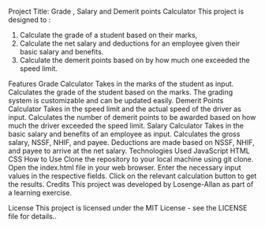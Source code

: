 Project Title: Grade , Salary and Demerit points Calculator
This project is designed to :
1. Calculate the grade of a student based on their marks, 
2. Calculate the net salary and deductions for an employee given their basic salary and benefits.
3. Calculate the demerit points based on by how much one exceeded the speed limit.

Features
Grade Calculator
Takes in the marks of the student as input.
Calculates the grade of the student based on the marks.
The grading system is customizable and can be updated easily.
Demerit Points Calculator
Takes in the speed limit and the actual speed of the driver as input.
Calculates the number of demerit points to be awarded based on how much the driver exceeded the speed limit.
Salary Calculator
Takes in the basic salary and benefits of an employee as input.
Calculates the gross salary, NSSF, NHIF, and payee.
Deductions are made based on NSSF, NHIF, and payee to arrive at the net salary.
Technologies Used
JavaScript
HTML
CSS
How to Use
Clone the repository to your local machine using git clone.
Open the index.html file in your web browser.
Enter the necessary input values in the respective fields.
Click on the relevant calculation button to get the results.
Credits
This project was developed by Losenge-Allan as part of a learning exercise.

License
This project is licensed under the MIT License - see the LICENSE file for details..
